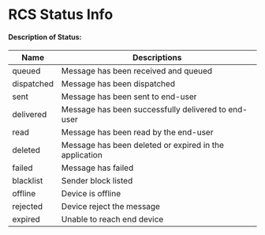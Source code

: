 # RCS Status Info

#### Description of Status:

| Name       | Descriptions                                           |
| ---------- | ------------------------------------------------------ |
| queued     | Message has been received and queued                   |
| dispatched | Message has been dispatched                            |
| sent       | Message has been sent to end-user                      |
| delivered  | Message has been successfully delivered to end-user    |
| read       | Message has been read by the end-user                  |
| deleted    | Message has been deleted or expired in the application |
| failed     | Message has failed                                     |
| blacklist  | Sender block listed                                    |
| offline    | Device is offline                                      |
| rejected   | Device reject the message                              |
| expired    | Unable to reach end device                             |
